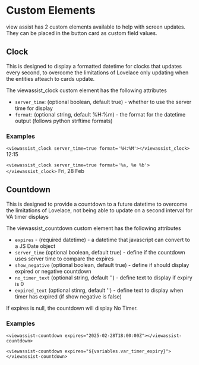 # Custom Elements

view assist has 2 custom elements available to help with screen updates.  They can be placed in the button card as custom field values.

## Clock

This is designed to display a formatted datetime for clocks that updates every second, to overcome the limitations of Lovelace only updating when the entities atteach to cards update.

The viewassist_clock custom element has the following attributes
- `server_time`: (optional boolean, default true) - whether to use the server time for display
- `format`: (optional string, default %H:%m) - the format for the datetime output (follows python strftime formats)

### Examples

`<viewassist_clock server_time=true format='%H:%M'></viewassist_clock>`
12:15

`<viewassist_clock server_time=true format='%a, %e %b'></viewassist_clock>`
Fri, 28 Feb

## Countdown
This is designed to provide a countdown to a future datetime to overcome the limitations of Lovelace, not being able to update on a second interval for VA timer displays

The viewassist_countdown custom element has the following attributes
- `expires` - (required datetime) - a datetime that javascript can convert to a JS Date object
- `server_time` (optional boolean, default true) - define if the countdown uses server time to compare the expires
- `show_negative` (optional boolean, default true) - define if should display expired or negative countdown
- `no_timer_text` (optional string, default '') - define text to display if expiry is 0
- `expired_text` (optional stinrg, default '') - define text to display when timer has expired (if show negative is false)

If expires is null, the countdown will display No Timer.

### Examples

`<viewassist-countdown expires="2025-02-28T18:00:00Z"></viewassist-countdown>`

`<viewassist-countdown expires="${variables.var_timer_expiry}"></viewassist-countdown>`
